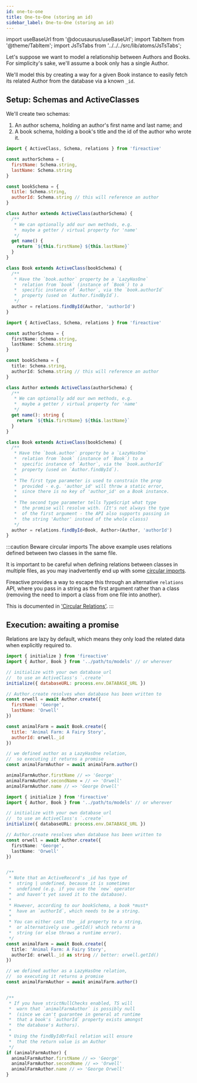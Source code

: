```yaml
---
id: one-to-one
title: One-to-One (storing an id)
sidebar_label: One-to-One (storing an id)
---
```


import useBaseUrl from '@docusaurus/useBaseUrl';
import TabItem from '@theme/TabItem';
import JsTsTabs from '../../../src/lib/atoms/JsTsTabs';

Let's suppose we want to model a relationship between Authors and Books. For simplicity's sake, we'll assume a book only has a single Author.

We'll model this by creating a way for a given Book instance to easily fetch its related Author from the database via a known `_id`.

## Setup: Schemas and ActiveClasses

We'll create two schemas:

1. An author schema, holding an author's first name and last name; and
2. A book schema, holding a book's title and the id of the author who wrote it.

<JsTsTabs>
<TabItem value="js">

```js
import { ActiveClass, Schema, relations } from 'fireactive'

const authorSchema = {
  firstName: Schema.string,
  lastName: Schema.string
}

const bookSchema = {
  title: Schema.string,
  authorId: Schema.string // this will reference an author
}

class Author extends ActiveClass(authorSchema) {
  /**
   * We can optionally add our own methods, e.g.
   *  maybe a getter / virtual property for 'name'
   */ 
  get name() {
    return `${this.firstName} ${this.lastName}`
  }
}

class Book extends ActiveClass(bookSchema) {
  /**
   * Have the `book.author` property be a `LazyHasOne`
   *  relation from `book` (instance of `Book`) to a
   *  specific instance of `Author`, via the `book.authorId`
   *  property (used on `Author.findById`).
   */
  author = relations.findById(Author, 'authorId')
}
```

</TabItem>
<TabItem value="ts">

```ts
import { ActiveClass, Schema, relations } from 'fireactive'

const authorSchema = {
  firstName: Schema.string,
  lastName: Schema.string
}

const bookSchema = {
  title: Schema.string,
  authorId: Schema.string // this will reference an author
}

class Author extends ActiveClass(authorSchema) {
  /**
   * We can optionally add our own methods, e.g.
   *  maybe a getter / virtual property for 'name'
   */ 
  get name(): string {
    return `${this.firstName} ${this.lastName}`
  }
}

class Book extends ActiveClass(bookSchema) {
  /**
   * Have the `book.author` property be a `LazyHasOne`
   *  relation from `book` (instance of `Book`) to a
   *  specific instance of `Author`, via the `book.authorId`
   *  property (used on `Author.findById`).
   * 
   * The first type parameter is used to constrain the prop
   *  provided - e.g. 'author_id' will throw a static error,
   *  since there is no key of 'author_id' on a Book instance.
   * 
   * The second type parameter tells TypeScript what type
   *  the promise will resolve with. (It's not always the type
   *  of the first argument - the API also supports passing in
   *  the string 'Author' instead of the whole classs)
   */
  author = relations.findById<Book, Author>(Author, 'authorId')
}
```

</TabItem>
</JsTsTabs>

:::caution Beware circular imports
The above example uses relations defined between two classes in the same file.

It is important to be careful when defining relations between classes in multiple files, as you may inadvertently end up with some [circular imports](https://stackoverflow.com/questions/38841469/how-to-fix-this-es6-module-circular-dependency).

Fireactive provides a way to escape this through an alternative `relations` API, where you pass in a string as the first argument rather than a class (removing the need to import a class from one file into another).

This is documented in ['Circular Relations'](circular-relations.md).
:::

## Execution: awaiting a promise

Relations are lazy by default, which means they only load the related data when explicitly required to. 

<JsTsTabs>
<TabItem value="js">

```js
import { initialize } from 'fireactive'
import { Author, Book } from '../path/to/models' // or wherever

// initialize with your own database url
//  to use an ActiveClass's `.create` 
initialize({ databaseURL: process.env.DATABASE_URL })

// Author.create resolves when database has been written to
const orwell = await Author.create({
  firstName: 'George',
  lastName: 'Orwell'
})

const animalFarm = await Book.create({
  title: 'Animal Farm: A Fairy Story',
  authorId: orwell._id
})

// we defined author as a LazyHasOne relation,
//  so executing it returns a promise
const animalFarmAuthor = await animalFarm.author()

animalFarmAuthor.firstName // => 'George'
animalFarmAuthor.secondName = // => 'Orwell'
animalFarmAuthor.name // => 'George Orwell'
```

</TabItem>
<TabItem value="ts">

```ts
import { initialize } from 'fireactive'
import { Author, Book } from '../path/to/models' // or wherever

// initialize with your own database url
//  to use an ActiveClass's `.create` 
initialize({ databaseURL: process.env.DATABASE_URL })

// Author.create resolves when database has been written to
const orwell = await Author.create({
  firstName: 'George',
  lastName: 'Orwell'
})


/**
 * Note that an ActiveRecord's _id has type of
 *  string | undefined, because it is sometimes
 *  undefined (e.g. if you use the `new` operator
 *  and haven't yet saved it to the database).
 * 
 * However, according to our bookSchema, a book *must*
 *  have an `authorId`, which needs to be a string.
 * 
 * You can either cast the _id property to a string,
 *  or alternatively use .getId() which returns a
 *  string (or else throws a runtime error).
 */ 
const animalFarm = await Book.create({
  title: 'Animal Farm: A Fairy Story',
  authorId: orwell._id as string // better: orwell.getId()
})

// we defined author as a LazyHasOne relation,
//  so executing it returns a promise
const animalFarmAuthor = await animalFarm.author()


/**
 * If you have strictNullChecks enabled, TS will
 *  warn that `animalFarmAuthor` is possibly null
 *  (since we can't guarantee in general at runtime
 *  that a book's `authorId` property exists amongst
 *  the database's Authors).
 * 
 * Using the findByIdOrFail relation will ensure
 *  that the return value is an Author
 */ 
if (animalFarmAuthor) {
  animalFarmAuthor.firstName // => 'George'
  animalFarmAuthor.secondName // => 'Orwell'
  animalFarmAuthor.name // => 'George Orwell'
}
```

</TabItem>
</JsTsTabs>